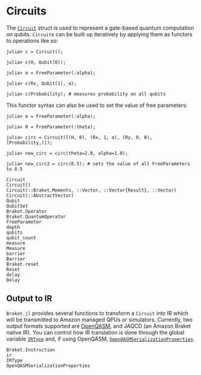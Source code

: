 # Circuits 

The [`Circuit`](@ref) struct is used to represent a gate-based quantum computation on qubits. `Circuit`s can be built up iteratively by 
applying them as functors to operations like so:

```julia-repl
julia> c = Circuit();

julia> c(H, Qubit(0));

julia> α = FreeParameter(:alpha);

julia> c(Rx, Qubit(1), α);

julia> c(Probability); # measures probability on all qubits
```

This functor syntax can also be used to set the value of free parameters:

```julia-repl
julia> α = FreeParameter(:alpha);

julia> θ = FreeParameter(:theta);

julia> circ = Circuit([(H, 0), (Rx, 1, α), (Ry, 0, θ), (Probability,)]);

julia> new_circ = circ(theta=2.0, alpha=1.0);

julia> new_circ2 = circ(0.5); # sets the value of all FreeParameters to 0.5
```

```@docs
Circuit
Circuit()
Circuit(::Braket.Moments, ::Vector, ::Vector{Result}, ::Vector)
Circuit(::AbstractVector)
Qubit
QubitSet
Braket.Operator
Braket.QuantumOperator
FreeParameter
depth
qubits
qubit_count
measure
Measure
barrier
Barrier
Braket.reset
Reset
delay
Delay
```

## Output to IR
`Braket.jl` provides several functions to transform a `Circuit` into IR which
will be transmitted to Amazon managed QPUs or simulators. Currently, two output
formats supported are [OpenQASM](https://docs.aws.amazon.com/braket/latest/developerguide/braket-openqasm.html),
and JAQCD (an Amazon Braket native IR). You can control how IR translation is done
through the global variable [`IRType`](@ref) and, if using OpenQASM,
[`OpenQASMSerializationProperties`](@ref).

```@docs
Braket.Instruction
ir
IRType
OpenQASMSerializationProperties
```
